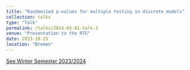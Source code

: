```yaml
---
title: "Randomized p-values for multiple testing in discrete models"
collection: talks
type: "Talk"
permalink: /talks/2014-03-01-talk-3
venue: "Presentation to the RTG"
date: 2023-10-25
location: "Bremen"
---
```


[See Winter Semester 2023/2024](https://www.uni-bremen.de/rtg-pi3/qualification/rtg-seminar)
